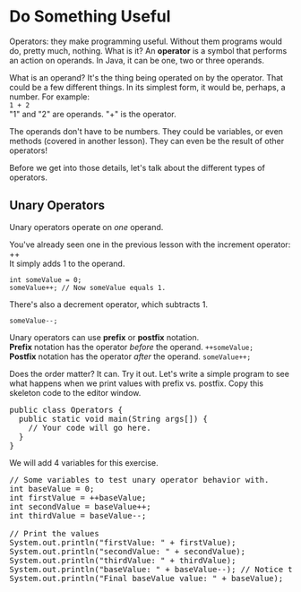 # Do Something Useful
Operators: they make programming useful. Without them programs would do, pretty much, nothing. What is it? 
An **operator** is a symbol that performs an action on operands. In Java, it can be one, two or three operands.

What is an operand? It's the thing being operated on by the operator. That could be a few different things. In its simplest form, it would be, perhaps, a number. For example:  
`1 + 2`  
&quot;1&quot; and &quot;2&quot; are operands. &quot;+&quot; is the operator.

The operands don't have to be numbers. They could be variables, or even methods (covered in another lesson). They can even be the result of other operators!

Before we get into those details, let's talk about the different types of operators.

## Unary Operators
Unary operators operate on _one_ operand.

You've already seen one in the previous lesson with the increment operator: ++  
It simply adds 1 to the operand.  
```
int someValue = 0;
someValue++; // Now someValue equals 1.
```

There's also a decrement operator, which subtracts 1.
```
someValue--;
```

Unary operators can use **prefix** or **postfix** notation.  
**Prefix** notation has the operator _before_ the operand. `++someValue;`  
**Postfix** notation has the operator _after_ the operand. `someValue++;`

Does the order matter? It can.
Try it out. Let's write a simple program to see what happens when we print values with prefix vs. postfix.
Copy this skeleton code to the editor window.
<pre class="file" data-filename="Operators.java" data-target="replace">
public class Operators {
  public static void main(String args[]) {
    // Your code will go here.
  }
}
</pre>

We will add 4 variables for this exercise.
<pre class="file">
// Some variables to test unary operator behavior with.
int baseValue = 0;
int firstValue = ++baseValue;
int secondValue = baseValue++;
int thirdValue = baseValue--;

// Print the values
System.out.println("firstValue: " + firstValue);
System.out.println("secondValue: " + secondValue); 
System.out.println("thirdValue: " + thirdValue);
System.out.println("baseValue: " + baseValue--); // Notice the decrement here
System.out.println("Final baseValue value: " + baseValue);
</pre>